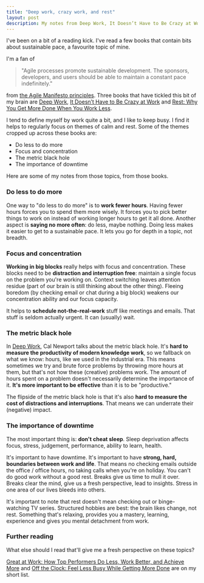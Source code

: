 ```yaml
---
title: "Deep work, crazy work, and rest"
layout: post
description: My notes from Deep Work, It Doesn’t Have to Be Crazy at Work, and Rest
---
```


I've been on a bit of a reading kick. I've read a few books that contain bits about sustainable pace, a favourite topic of mine.

I'm a fan of

> "Agile processes promote sustainable development. The sponsors, developers, and users should be able to maintain a constant pace indefinitely."

from [the Agile Manifesto principles](http://agilemanifesto.org/principles.html). Three books that have tickled this bit of my brain are [Deep Work](https://www.goodreads.com/book/show/27985224-deep-work), [It Doesn’t Have to Be Crazy at Work](https://www.goodreads.com/book/show/41019110-it-doesn-t-have-to-be-crazy-at-work) and [Rest: Why You Get More Done When You Work Less](https://www.goodreads.com/book/show/31694031-rest).

I tend to define myself by work quite a bit, and I like to keep busy. I find it helps to regularly focus on themes of calm and rest. Some of the themes cropped up across these books are:

- Do less to do more
- Focus and concentration
- The metric black hole
- The importance of downtime

Here are some of my notes from those topics, from those books.

### Do less to do more

One way to "do less to do more" is to **work fewer hours**. Having fewer hours forces you to spend them more wisely. It forces you to pick better things to work on instead of working longer hours to get it all done. Another aspect is **saying no more often**: do less, maybe nothing. Doing less makes it easier to get to a sustainable pace. It lets you go for depth in a topic, not breadth.

### Focus and concentration

**Working in big blocks** really helps with focus and concentration. These blocks need to be **distraction and interruption free**: maintain a single focus on the problem you're working on. Context switching leaves attention residue (part of our brain is still thinking about the other thing). Fleeing boredom (by checking email or chat during a big block) weakens our concentration ability and our focus capacity.

It helps to **schedule not-the-real-work** stuff like meetings and emails. That stuff is seldom actually urgent. It can (usually) wait.

### The metric black hole

In [Deep Work](https://www.goodreads.com/book/show/27985224-deep-work), Cal Newport talks about the metric black hole. It's **hard to measure the productivity of modern knowledge work**, so we fallback on what we know: hours, like we used in the industrial era. This means sometimes we try and brute force problems by throwing more hours at them, but that's not how these (creative) problems work. The amount of hours spent on a problem doesn't necessarily determine the importance of it. **It's more important to be effective** than it is to be "productive."

The flipside of the metric black hole is that it's also **hard to measure the cost of distractions and interruptions**. That means we can underrate their (negative) impact.

### The importance of downtime

The most important thing is: **don't cheat sleep**. Sleep deprivation affects focus, stress, judgement, performance, ability to learn, health.

It's important to have downtime. It's important to have **strong, hard, boundaries between work and life**. That means no checking emails outside the office / office hours, no taking calls when you're on holiday. You can't do good work without a good rest. Breaks give us time to mull it over. Breaks clear the mind, give us a fresh perspective, lead to insights. Stress in one area of our lives bleeds into others.

It's important to note that rest doesn't mean checking out or binge-watching TV series. Structured hobbies are best: the brain likes change, not rest. Something that's relaxing, provides you a mastery, learning, experience and gives you mental detachment from work.

### Further reading

What else should I read that'll give me a fresh perspective on these topics?

[Great at Work: How Top Performers Do Less, Work Better, and Achieve More](https://www.goodreads.com/book/show/35297611-great-at-work) and [Off the Clock: Feel Less Busy While Getting More Done](https://www.goodreads.com/book/show/36665726-off-the-clock) are on my short list.
